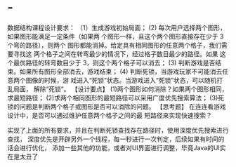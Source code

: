 # -
数据结构课程设计要求：
（1）生成游戏初始局面；
(2) 每次用户选择两个图形，如果图形能满足一定条件（如果两
个图形一样，且这个两个图形直接存在少于 3 个弯的路径），则两个
图形都能消掉。给定具有相同图形的任意两个格子，我们需要寻找这
两个格子之间在转弯最少的情况下，经过格子数目最少的路径。如果
这个最优路径的转弯数目少于 3，则这个两个格子可以消去；
(3) 判断游戏是否结束。如果所有图形全部消去，游戏结束；
(4) 判断死锁，当游戏玩家不可能消去任意两个图像的时候，游
戏进入“死锁”状态。当游戏进入“死锁”状态，可以随机打乱局面，
解除“死锁”。
【设计要点】
(1)两个图形如何消除？如果两个图形相同，求最短路径；
(2)求两个相同图形的最短路径可以采用广度优先搜索算法；
(3)死锁的问题是判断两个格子或图形是否可以消除的问题。
【思考题】
在连连看游戏设计中，是否可以通过维护任意两个格子之间的最
短路径来实现快速搜索？

实现了上面的所有要求，并且在判断死锁查找存在路径时，使用深度优先搜索进行查找，
深度优先是开辟另外一个线程，每一秒进行一次判定，后续如果有时间的话会进行优化，
添加一些其他的功能，或者对UI界面进行调整，毕竟Java的UI实在是太丑了
